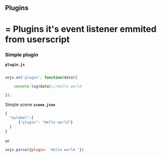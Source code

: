 ## Plugins


=
Plugins it's event listener emmited from userscript
=

### Simple plugin

__`plugin.js`__
```js

vnjs.on('plugin', function(data){

    console.log(data);//Hello world

});

```

Simple scene
___`scene.json`___
```js
{
  "mylabel":[
      {"plugin": "Hello world"}
  ]
}

```
or
```js
vnjs.parse({plugin: 'Hello world '})
```

